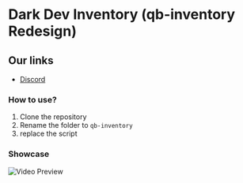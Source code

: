 # Dark Dev Inventory (qb-inventory Redesign)

## Our links
- [Discord](https://discord.gg/QK9bFRzEvp)

### How to use?

1. Clone the repository
2. Rename the folder to `qb-inventory`
3. replace the script


### Showcase
![Video Preview](https://youtu.be/pwCmCkUnWZo)